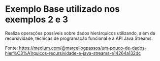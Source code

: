 # Exemplo Base utilizado nos exemplos 2 e 3 

Realiza operações possíveis sobre dados hierárquicos utilizando, além da recursividade, técnicas de programação funcional e a API Java Streams.

Fonte: https://medium.com/@marcellogpassos/um-pouco-de-dados-hier%C3%A1rquicos-recursividade-e-java-streams-e14264a132dc
